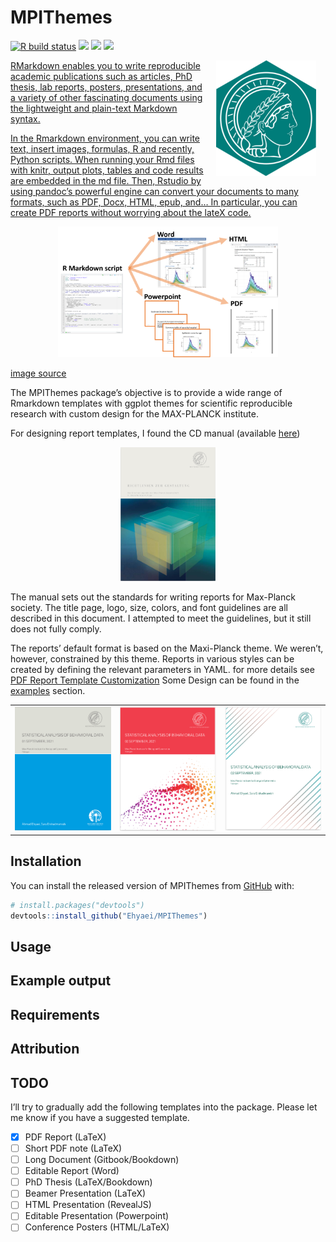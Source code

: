 
<!-- README.md is generated from README.Rmd. Please edit that file -->

# MPIThemes

[![R build
status](https://github.com/Ehyaei/MPIThemes/workflows/R-CMD-check/badge.svg)](https://github.com/Ehyaei/MPIThemes/actions)
[![](https://img.shields.io/badge/devel%20version-0.0.0.9000-orange.svg)](https://github.com/Ehyaei/MPIThemes)
[![](https://img.shields.io/badge/lifecycle-experimental-orange.svg)](https://lifecycle.r-lib.org/articles/stages.html#experimental)
[![](https://img.shields.io/github/last-commit/Ehyaei/MPIThemes.svg)](https://github.com/Ehyaei/MPIThemes/commits/master)

<a href={https://github.com/Ehyaei/MPIThemes}><img src="man/figures/logo.png" alt="logo with an image of a MPI Templates" align="right" width="160" style="padding: 0 15px; float: right;"/>

RMarkdown enables you to write reproducible academic publications such
as articles, PhD thesis, lab reports, posters, presentations, and a
variety of other fascinating documents using the lightweight and
plain-text Markdown syntax.

In the Rmarkdown environment, you can write text, insert images,
formulas, R and recently, Python scripts. When running your Rmd files
with knitr, output plots, tables and code results are embedded in the md
file. Then, Rstudio by using pandoc’s powerful engine can convert your
documents to many formats, such as PDF, Docx, HTML, epub, and… In
particular, you can create PDF reports without worrying about the lateX
code.

<p align="center">

<img src="vignettes/src/img/rmarkdown_overview.png" width="70%"/>

<a href="https://epirhandbook.com/reports-with-r-markdown.html">image
source</a>
</p>

The MPIThemes package’s objective is to provide a wide range of
Rmarkdown templates with ggplot themes for scientific reproducible
research with custom design for the MAX-PLANCK institute.

For designing report templates, I found the CD manual (available
[here](https://docplayer.org/2328711-Max-planck-institut-das-erscheinungsbild-der-max-planck-gesellschaft-4-ueberarbeitete-auflage.html))

<p align="center">
<img src="vignettes/src/img/cd_manual.png" width="30%"/>
</p>

The manual sets out the standards for writing reports for Max-Planck
society. The title page, logo, size, colors, and font guidelines are all
described in this document. I attempted to meet the guidelines, but it
still does not fully comply.

The reports’ default format is based on the Maxi-Planck theme. We
weren’t, however, constrained by this theme. Reports in various styles
can be created by defining the relevant parameters in YAML. for more
details see [PDF Report Template
Customization](https://ehyaei.github.io/MPIThemes/articles/articles/pdf_report_template_customization.html)
Some Design can be found in the
[examples](https://github.com/Ehyaei/MPIThemes/tree/master/examples)
section.

|                                                                     |                                                                                                                                       |                                                                                                                   |
|---------------------------------------------------------------------|---------------------------------------------------------------------------------------------------------------------------------------|-------------------------------------------------------------------------------------------------------------------|
| ![basic pdf report](examples/basic_pdf_report/basic_pdf_report.png) | ![titlepage bottom background pdf report](examples/titlepage_bottom_background_pdf_report/titlepage_bottom_background_pdf_report.png) | ![titlepage background\_pdf report](examples/titlepage_background_pdf_report/titlepage_background_pdf_report.png) |

## Installation

You can install the released version of MPIThemes from
[GitHub](https://github.com/) with:

``` r
# install.packages("devtools")
devtools::install_github("Ehyaei/MPIThemes")
```

## Usage

## Example output

## Requirements

## Attribution

## TODO

I’ll try to gradually add the following templates into the package.
Please let me know if you have a suggested template.

-   [x] PDF Report (LaTeX)
-   [ ] Short PDF note (LaTeX)
-   [ ] Long Document (Gitbook/Bookdown)
-   [ ] Editable Report (Word)
-   [ ] PhD Thesis (LaTeX/Bookdown)
-   [ ] Beamer Presentation (LaTeX)
-   [ ] HTML Presentation (RevealJS)
-   [ ] Editable Presentation (Powerpoint)
-   [ ] Conference Posters (HTML/LaTeX)
